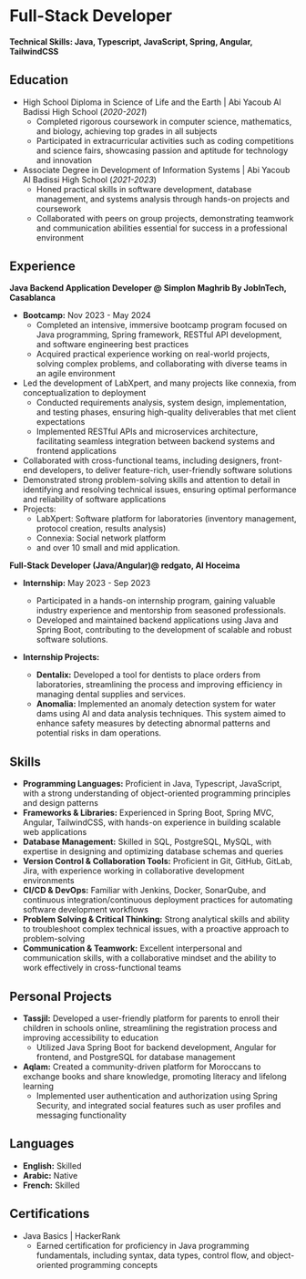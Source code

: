 # Full-Stack Developer

#### Technical Skills: Java, Typescript, JavaScript, Spring, Angular, TailwindCSS

## Education
- High School Diploma in Science of Life and the Earth | Abi Yacoub Al Badissi High School (_2020-2021_)
  - Completed rigorous coursework in computer science, mathematics, and biology, achieving top grades in all subjects
  - Participated in extracurricular activities such as coding competitions and science fairs, showcasing passion and aptitude for technology and innovation
- Associate Degree in Development of Information Systems | Abi Yacoub Al Badissi High School (_2021-2023_)
  - Honed practical skills in software development, database management, and systems analysis through hands-on projects and coursework
  - Collaborated with peers on group projects, demonstrating teamwork and communication abilities essential for success in a professional environment

## Experience
**Java Backend Application Developer @ Simplon Maghrib By JobInTech, Casablanca**
- **Bootcamp:** Nov 2023 - May 2024
  - Completed an intensive, immersive bootcamp program focused on Java programming, Spring framework, RESTful API development, and software engineering best practices
  - Acquired practical experience working on real-world projects, solving complex problems, and collaborating with diverse teams in an agile environment
- Led the development of LabXpert, and many projects like connexia, from conceptualization to deployment
  - Conducted requirements analysis, system design, implementation, and testing phases, ensuring high-quality deliverables that met client expectations
  - Implemented RESTful APIs and microservices architecture, facilitating seamless integration between backend systems and frontend applications
- Collaborated with cross-functional teams, including designers, front-end developers, to deliver feature-rich, user-friendly software solutions
- Demonstrated strong problem-solving skills and attention to detail in identifying and resolving technical issues, ensuring optimal performance and reliability of software applications
- Projects:
  - LabXpert: Software platform for laboratories (inventory management, protocol creation, results analysis)
  - Connexia: Social network platform
  - and over 10 small and mid application.

**Full-Stack Developer (Java/Angular)@ redgato, Al Hoceima**
- **Internship:** May 2023 - Sep 2023
  - Participated in a hands-on internship program, gaining valuable industry experience and mentorship from seasoned professionals.
  - Developed and maintained backend applications using Java and Spring Boot, contributing to the development of scalable and robust software solutions.

- **Internship Projects:** 
   - **Dentalix:** Developed a tool for dentists to place orders from laboratories, streamlining the process and improving efficiency in managing dental supplies and services.
   - **Anomalia:** Implemented an anomaly detection system for water dams using AI and data analysis techniques. This system aimed to enhance safety measures by detecting abnormal patterns and potential risks in dam operations.


## Skills
- **Programming Languages:** Proficient in Java, Typescript, JavaScript, with a strong understanding of object-oriented programming principles and design patterns
- **Frameworks & Libraries:** Experienced in Spring Boot, Spring MVC, Angular, TailwindCSS, with hands-on experience in building scalable web applications
- **Database Management:** Skilled in SQL, PostgreSQL, MySQL, with expertise in designing and optimizing database schemas and queries
- **Version Control & Collaboration Tools:** Proficient in Git, GitHub, GitLab, Jira, with experience working in collaborative development environments
- **CI/CD & DevOps:** Familiar with Jenkins, Docker, SonarQube, and continuous integration/continuous deployment practices for automating software development workflows
- **Problem Solving & Critical Thinking:** Strong analytical skills and ability to troubleshoot complex technical issues, with a proactive approach to problem-solving
- **Communication & Teamwork:** Excellent interpersonal and communication skills, with a collaborative mindset and the ability to work effectively in cross-functional teams

## Personal Projects
- **Tassjil:** Developed a user-friendly platform for parents to enroll their children in schools online, streamlining the registration process and improving accessibility to education
  - Utilized Java Spring Boot for backend development, Angular for frontend, and PostgreSQL for database management
- **Aqlam:** Created a community-driven platform for Moroccans to exchange books and share knowledge, promoting literacy and lifelong learning
  - Implemented user authentication and authorization using Spring Security, and integrated social features such as user profiles and messaging functionality

## Languages
- **English:** Skilled
- **Arabic:** Native
- **French:** Skilled

## Certifications
- Java Basics | HackerRank
  - Earned certification for proficiency in Java programming fundamentals, including syntax, data types, control flow, and object-oriented programming concepts
